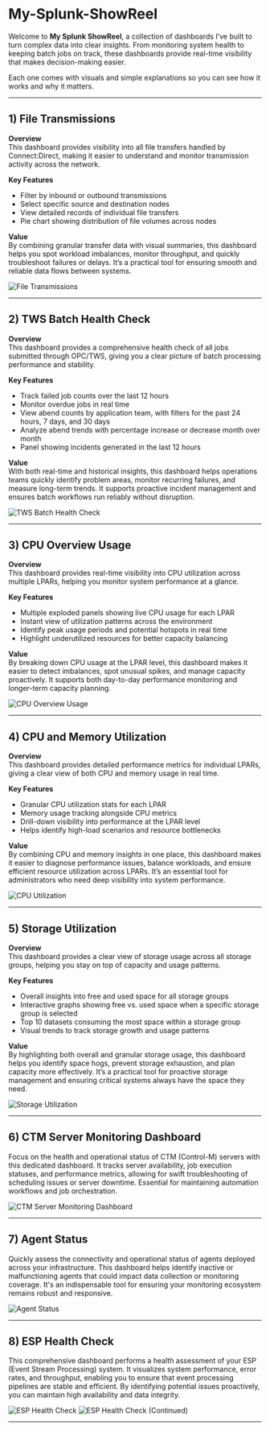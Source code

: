 # My-Splunk-ShowReel

Welcome to **My Splunk ShowReel**, a collection of dashboards I’ve built to turn complex data into clear insights. From monitoring system health to keeping batch jobs on track, these dashboards provide real-time visibility that makes decision-making easier.

Each one comes with visuals and simple explanations so you can see how it works and why it matters.

---

## 1) File Transmissions  

**Overview**  
This dashboard provides visibility into all file transfers handled by Connect:Direct, making it easier to understand and monitor transmission activity across the network.  

**Key Features**  
- Filter by inbound or outbound transmissions  
- Select specific source and destination nodes  
- View detailed records of individual file transfers  
- Pie chart showing distribution of file volumes across nodes  

**Value**  
By combining granular transfer data with visual summaries, this dashboard helps you spot workload imbalances, monitor throughput, and quickly troubleshoot failures or delays. It’s a practical tool for ensuring smooth and reliable data flows between systems.  

![File Transmissions](images/File%20Transmissions.png)

---

## 2) TWS Batch Health Check  

**Overview**  
This dashboard provides a comprehensive health check of all jobs submitted through OPC/TWS, giving you a clear picture of batch processing performance and stability.  

**Key Features**  
- Track failed job counts over the last 12 hours  
- Monitor overdue jobs in real time  
- View abend counts by application team, with filters for the past 24 hours, 7 days, and 30 days  
- Analyze abend trends with percentage increase or decrease month over month  
- Panel showing incidents generated in the last 12 hours  

**Value**  
With both real-time and historical insights, this dashboard helps operations teams quickly identify problem areas, monitor recurring failures, and measure long-term trends. It supports proactive incident management and ensures batch workflows run reliably without disruption.  

![TWS Batch Health Check](images/TWS%20Batch%20Health%20Check.png)

---

## 3) CPU Overview Usage  

**Overview**  
This dashboard provides real-time visibility into CPU utilization across multiple LPARs, helping you monitor system performance at a glance.  

**Key Features**  
- Multiple exploded panels showing live CPU usage for each LPAR  
- Instant view of utilization patterns across the environment  
- Identify peak usage periods and potential hotspots in real time  
- Highlight underutilized resources for better capacity balancing  

**Value**  
By breaking down CPU usage at the LPAR level, this dashboard makes it easier to detect imbalances, spot unusual spikes, and manage capacity proactively. It supports both day-to-day performance monitoring and longer-term capacity planning.  

![CPU Overview Usage](images/CPU%20Overview%20Usage.png)

---

## 4) CPU and Memory Utilization  

**Overview**  
This dashboard provides detailed performance metrics for individual LPARs, giving a clear view of both CPU and memory usage in real time.  

**Key Features**  
- Granular CPU utilization stats for each LPAR  
- Memory usage tracking alongside CPU metrics  
- Drill-down visibility into performance at the LPAR level  
- Helps identify high-load scenarios and resource bottlenecks  

**Value**  
By combining CPU and memory insights in one place, this dashboard makes it easier to diagnose performance issues, balance workloads, and ensure efficient resource utilization across LPARs. It’s an essential tool for administrators who need deep visibility into system performance.  

![CPU Utilization](images/CPU%20Utilization.png)

---

## 5) Storage Utilization  

**Overview**  
This dashboard provides a clear view of storage usage across all storage groups, helping you stay on top of capacity and usage patterns.  

**Key Features**  
- Overall insights into free and used space for all storage groups  
- Interactive graphs showing free vs. used space when a specific storage group is selected  
- Top 10 datasets consuming the most space within a storage group  
- Visual trends to track storage growth and usage patterns  

**Value**  
By highlighting both overall and granular storage usage, this dashboard helps you identify space hogs, prevent storage exhaustion, and plan capacity more effectively. It’s a practical tool for proactive storage management and ensuring critical systems always have the space they need.  

![Storage Utilization](images/Storage%20Utilization.png)

---

## 6) CTM Server Monitoring Dashboard

Focus on the health and operational status of CTM (Control-M) servers with this dedicated dashboard. It tracks server availability, job execution statuses, and performance metrics, allowing for swift troubleshooting of scheduling issues or server downtime. Essential for maintaining automation workflows and job orchestration.

![CTM Server Monitoring Dashboard](images/CTM%20Server%20Monitoring%20Dashboard.png)

---

## 7) Agent Status

Quickly assess the connectivity and operational status of agents deployed across your infrastructure. This dashboard helps identify inactive or malfunctioning agents that could impact data collection or monitoring coverage. It's an indispensable tool for ensuring your monitoring ecosystem remains robust and responsive.

![Agent Status](images/Agent%20Status.png)

---

## 8) ESP Health Check

This comprehensive dashboard performs a health assessment of your ESP (Event Stream Processing) system. It visualizes system performance, error rates, and throughput, enabling you to ensure that event processing pipelines are stable and efficient. By identifying potential issues proactively, you can maintain high availability and data integrity.

![ESP Health Check](images/ESP%20Health%20Check.png)
![ESP Health Check (Continued)](images/ESP%20Health%20Check_1.png)

---
